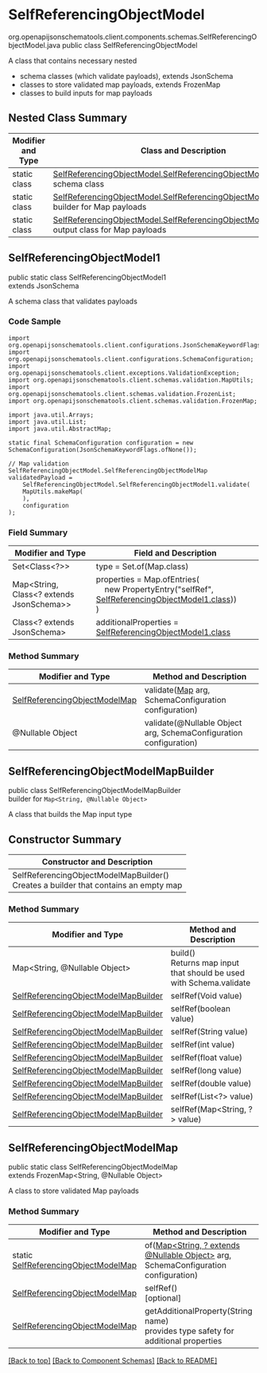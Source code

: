 # SelfReferencingObjectModel
org.openapijsonschematools.client.components.schemas.SelfReferencingObjectModel.java
public class SelfReferencingObjectModel

A class that contains necessary nested
- schema classes (which validate payloads), extends JsonSchema
- classes to store validated map payloads, extends FrozenMap
- classes to build inputs for map payloads

## Nested Class Summary
| Modifier and Type | Class and Description |
| ----------------- | ---------------------- |
| static class | [SelfReferencingObjectModel.SelfReferencingObjectModel1](#selfreferencingobjectmodel1)<br> schema class |
| static class | [SelfReferencingObjectModel.SelfReferencingObjectModelMapBuilder](#selfreferencingobjectmodelmapbuilder)<br> builder for Map payloads |
| static class | [SelfReferencingObjectModel.SelfReferencingObjectModelMap](#selfreferencingobjectmodelmap)<br> output class for Map payloads |

## SelfReferencingObjectModel1
public static class SelfReferencingObjectModel1<br>
extends JsonSchema

A schema class that validates payloads

### Code Sample
```
import org.openapijsonschematools.client.configurations.JsonSchemaKeywordFlags;
import org.openapijsonschematools.client.configurations.SchemaConfiguration;
import org.openapijsonschematools.client.exceptions.ValidationException;
import org.openapijsonschematools.client.schemas.validation.MapUtils;
import org.openapijsonschematools.client.schemas.validation.FrozenList;
import org.openapijsonschematools.client.schemas.validation.FrozenMap;

import java.util.Arrays;
import java.util.List;
import java.util.AbstractMap;

static final SchemaConfiguration configuration = new SchemaConfiguration(JsonSchemaKeywordFlags.ofNone());

// Map validation
SelfReferencingObjectModel.SelfReferencingObjectModelMap validatedPayload =
    SelfReferencingObjectModel.SelfReferencingObjectModel1.validate(
    MapUtils.makeMap(
    ),
    configuration
);
```

### Field Summary
| Modifier and Type | Field and Description |
| ----------------- | ---------------------- |
| Set<Class<?>> | type = Set.of(Map.class) |
| Map<String, Class<? extends JsonSchema>> | properties = Map.ofEntries(<br>&nbsp;&nbsp;&nbsp;&nbsp;new PropertyEntry("selfRef", [SelfReferencingObjectModel1.class](#selfreferencingobjectmodel1)))<br>)<br> |
| Class<? extends JsonSchema> | additionalProperties = [SelfReferencingObjectModel1.class](#selfreferencingobjectmodel1) |

### Method Summary
| Modifier and Type | Method and Description |
| ----------------- | ---------------------- |
| [SelfReferencingObjectModelMap](#selfreferencingobjectmodelmap) | validate([Map<?, ?>](#selfreferencingobjectmodelmapbuilder) arg, SchemaConfiguration configuration) |
| @Nullable Object | validate(@Nullable Object arg, SchemaConfiguration configuration) |
## SelfReferencingObjectModelMapBuilder
public class SelfReferencingObjectModelMapBuilder<br>
builder for `Map<String, @Nullable Object>`

A class that builds the Map input type

## Constructor Summary
| Constructor and Description |
| --------------------------- |
| SelfReferencingObjectModelMapBuilder()<br>Creates a builder that contains an empty map |

### Method Summary
| Modifier and Type | Method and Description |
| ----------------- | ---------------------- |
| Map<String, @Nullable Object> | build()<br>Returns map input that should be used with Schema.validate |
| [SelfReferencingObjectModelMapBuilder](#selfreferencingobjectmodelmapbuilder) | selfRef(Void value) |
| [SelfReferencingObjectModelMapBuilder](#selfreferencingobjectmodelmapbuilder) | selfRef(boolean value) |
| [SelfReferencingObjectModelMapBuilder](#selfreferencingobjectmodelmapbuilder) | selfRef(String value) |
| [SelfReferencingObjectModelMapBuilder](#selfreferencingobjectmodelmapbuilder) | selfRef(int value) |
| [SelfReferencingObjectModelMapBuilder](#selfreferencingobjectmodelmapbuilder) | selfRef(float value) |
| [SelfReferencingObjectModelMapBuilder](#selfreferencingobjectmodelmapbuilder) | selfRef(long value) |
| [SelfReferencingObjectModelMapBuilder](#selfreferencingobjectmodelmapbuilder) | selfRef(double value) |
| [SelfReferencingObjectModelMapBuilder](#selfreferencingobjectmodelmapbuilder) | selfRef(List<?> value) |
| [SelfReferencingObjectModelMapBuilder](#selfreferencingobjectmodelmapbuilder) | selfRef(Map<String, ?> value) |

## SelfReferencingObjectModelMap
public static class SelfReferencingObjectModelMap<br>
extends FrozenMap<String, @Nullable Object>

A class to store validated Map payloads

### Method Summary
| Modifier and Type | Method and Description |
| ----------------- | ---------------------- |
| static [SelfReferencingObjectModelMap](#selfreferencingobjectmodelmap) | of([Map<String, ? extends @Nullable Object>](#selfreferencingobjectmodelmapbuilder) arg, SchemaConfiguration configuration) |
| [SelfReferencingObjectModelMap](#selfreferencingobjectmodelmap) | selfRef()<br>[optional] |
| [SelfReferencingObjectModelMap](#selfreferencingobjectmodelmap) | getAdditionalProperty(String name)<br>provides type safety for additional properties |

[[Back to top]](#top) [[Back to Component Schemas]](../../../README.md#Component-Schemas) [[Back to README]](../../../README.md)
